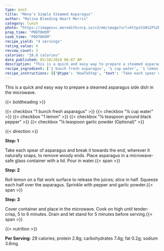 ```yaml
---
type: post
title: "Mena's Simple Steamed Asparagus"
author: "Malina Bleeding Heart Morris"
category: lunch
photo: "https://imagesvc.meredithcorp.io/v3/mm/image?url=https%3A%2F%2Fimages.media-allrecipes.com%2Fuserphotos%2F6540434.jpg"
prep_time: "P0DT0H5M"
cook_time: "P0DT0H5M"
recipe_yield: "4 servings"
rating_value: 4
review_count: 3
calories: "28.6 calories"
date_published: 05/10/2019 06:07 AM
description: "This is a quick and easy way to prepare a steamed asparagus side dish in the microwave."
recipe_ingredient: ['1 bunch fresh asparagus', '¼ cup water', '1 lemon', '⅛ teaspoon ground black pepper', '⅛ teaspoon garlic powder']
recipe_instructions: [{'@type': 'HowToStep', 'text': 'Take each spear of asparagus and break it towards the end, wherever it naturally snaps, to remove woody ends. Place asparagus in a microwave-safe glass container with a lid. Pour in water.\n'}, {'@type': 'HowToStep', 'text': 'Roll lemon on a flat work surface to release the juices; slice in half. Squeeze each half over the asparagus. Sprinkle with pepper and garlic powder.\n'}, {'@type': 'HowToStep', 'text': 'Cover container and place in the microwave. Cook on high until tender-crisp, 5 to 6 minutes. Drain and let stand for 5 minutes before serving.\n'}]
---
```


This is a quick and easy way to prepare a steamed asparagus side dish in the microwave. 

{{< boldheading >}}

{{< checkbox "1 bunch fresh asparagus" >}}
{{< checkbox "¼ cup water" >}}
{{< checkbox "1  lemon" >}}
{{< checkbox "⅛ teaspoon ground black pepper" >}}
{{< checkbox "⅛ teaspoon garlic powder  (Optional)" >}}


{{< direction >}}

**Step: 1**

Take each spear of asparagus and break it towards the end, wherever it naturally snaps, to remove woody ends. Place asparagus in a microwave-safe glass container with a lid. Pour in water.{{< span >}}

**Step: 2**

Roll lemon on a flat work surface to release the juices; slice in half. Squeeze each half over the asparagus. Sprinkle with pepper and garlic powder.{{< span >}}

**Step: 3**

Cover container and place in the microwave. Cook on high until tender-crisp, 5 to 6 minutes. Drain and let stand for 5 minutes before serving.{{< span >}}

{{< nutrition >}}

**Per Serving:** 29 calories; protein 2.8g; carbohydrates 7.4g; fat 0.2g; sodium 3.6mg.